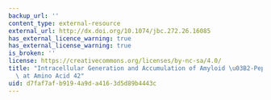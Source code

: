 ```yaml
---
backup_url: ''
content_type: external-resource
external_url: http://dx.doi.org/10.1074/jbc.272.26.16085
has_external_licence_warning: true
has_external_license_warning: true
is_broken: ''
license: https://creativecommons.org/licenses/by-nc-sa/4.0/
title: "Intracellular Generation and Accumulation of Amyloid \u03B2-Peptide Terminating\
  \ at Amino Acid 42"
uid: d7faf7af-b919-4a9d-a416-3d5d89b4443c
---
```

